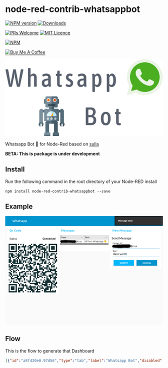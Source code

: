 # node-red-contrib-whatsappbot

[![NPM version](http://img.shields.io/npm/v/node-red-contrib-whatsappbot.svg)](https://www.npmjs.com/package/node-red-contrib-whatsappbot)
[![Downloads](https://img.shields.io/npm/dm/node-red-contrib-whatsappbot.svg)](https://www.npmjs.com/package/node-red-contrib-whatsappbot)

[![PRs Welcome](https://img.shields.io/badge/PRs-welcome-brightgreen.svg?style=flat-square)](http://makeapullrequest.com)
[![MIT Licence](https://badges.frapsoft.com/os/mit/mit.png?v=103)](https://opensource.org/licenses/mit-license.php)

[![NPM](https://nodei.co/npm/node-red-contrib-whatsappbot.png?downloads=true)](https://nodei.co/npm/node-red-contrib-whatsappbot/)

<a href="https://www.buymeacoffee.com/MVg9wc2HE" target="_blank"><img src="https://www.buymeacoffee.com/assets/img/custom_images/orange_img.png" alt="Buy Me A Coffee" style="height: 41px !important;width: 174px !important;box-shadow: 0px 3px 2px 0px rgba(190, 190, 190, 0.5) !important;-webkit-box-shadow: 0px 3px 2px 0px rgba(190, 190, 190, 0.5) !important;" ></a>

<p align="center">
<img src="./icons/logo.png" alt="Logo"/>
</p>

Whatsapp Bot  🤖  for Node-Red based on [sulla](https://github.com/danielcardeenas/sulla)

**BETA: This is package is under development**

## Install

Run the following command in the root directory of your Node-RED install

    npm install node-red-contrib-whatsappbot --save

## Example

<p align="center">
<img src="./icons/dashboard.png" alt="Dashboard"/>
</p>

## Flow

This is the flow to generate that Dashboard

```json
[{"id":"a8f420e0.97d56","type":"tab","label":"Whatsapp Bot","disabled":false,"info":""},{"id":"bfa62c5c.9eb82","type":"whatsapp-bot","z":"a8f420e0.97d56","name":"MyBot","client":"252f59e4.ac4286","x":567,"y":194,"wires":[["e92bb4e.feb5b48"]]},{"id":"e92bb4e.feb5b48","type":"switch","z":"a8f420e0.97d56","name":"","property":"topic","propertyType":"msg","rules":[{"t":"eq","v":"qrCode","vt":"str"},{"t":"eq","v":"onMessage","vt":"str"},{"t":"eq","v":"sendText","vt":"str"}],"checkall":"true","repair":false,"outputs":3,"x":741,"y":194,"wires":[["77f067d4.07c848"],["dfbf19ce.ab3798"],["4f03b9c2.93d938"]]},{"id":"77f067d4.07c848","type":"ui_template","z":"a8f420e0.97d56","group":"81777301.fe6b5","name":"qrCode","order":0,"width":"6","height":"6","format":"<img id=\"qrCode\"></img>\n\n<script>\n(function(scope) {\n    scope.$watch('msg', function(data) {\n        document.getElementById('qrCode').src = data.payload[0]\n    });\n    \n})(scope);\n</script>","storeOutMessages":true,"fwdInMessages":true,"templateScope":"local","x":933,"y":194,"wires":[[]]},{"id":"75111269.f4341c","type":"status","z":"a8f420e0.97d56","name":"","scope":["bfa62c5c.9eb82"],"x":751,"y":132,"wires":[["134b9473.f931fc","ed556e32.42035"]]},{"id":"134b9473.f931fc","type":"ui_text","z":"a8f420e0.97d56","group":"81777301.fe6b5","order":12,"width":0,"height":0,"name":"","label":"Status","format":"{{msg.status.text}}","layout":"row-spread","x":919,"y":132,"wires":[]},{"id":"ed556e32.42035","type":"debug","z":"a8f420e0.97d56","name":"","active":true,"tosidebar":true,"console":false,"tostatus":false,"complete":"true","targetType":"full","x":920,"y":66,"wires":[]},{"id":"d07a8876.493ae8","type":"ui_table","z":"a8f420e0.97d56","group":"59e0dd1.9954d24","name":"messages","order":12,"width":0,"height":0,"columns":[{"field":"from","title":"From","width":"","align":"left","formatter":"plaintext","formatterParams":{"target":"_blank"}},{"field":"text","title":"Text","width":"","align":"left","formatter":"plaintext","formatterParams":{"target":"_blank"}}],"outputs":0,"cts":false,"x":1129,"y":264,"wires":[]},{"id":"dfbf19ce.ab3798","type":"function","z":"a8f420e0.97d56","name":"onMessage","func":"\nvar messages = flow.get('messages') || []\n\nif(msg.topic === 'init') {\n    messages = []\n} else {\n    var tmp = msg.payload[0]\n\n    tmp = {\n        from: tmp.from,\n        text: tmp.content\n    }\n    \n    messages.push(tmp)\n}\n\nflow.set('messages', messages)\n\nreturn {payload: messages};","outputs":1,"noerr":0,"x":949,"y":264,"wires":[["d07a8876.493ae8"]]},{"id":"a3009aa6.fb9ec8","type":"ui_form","z":"a8f420e0.97d56","name":"sendMessage","label":"Send Message","group":"3d882eae.376e82","order":0,"width":0,"height":0,"options":[{"label":"Contact Id","value":"number","type":"text","required":true,"rows":null},{"label":"Text","value":"text","type":"text","required":true,"rows":null}],"formValue":{"number":"","text":""},"payload":"","submit":"submit","cancel":"cancel","topic":"sendText","x":184,"y":195,"wires":[["42f0775e.a41008"]]},{"id":"42f0775e.a41008","type":"function","z":"a8f420e0.97d56","name":"","func":"node.send({topic: 'sendText', payload: [msg.payload.number, msg.payload.text]})","outputs":1,"noerr":0,"x":396,"y":195,"wires":[["bfa62c5c.9eb82"]]},{"id":"4f03b9c2.93d938","type":"function","z":"a8f420e0.97d56","name":"onDelivery","func":"var success = msg.payload[0].startsWith('true')\n\n\nnode.send({payload: success ? 'Message sent' : 'Error'})","outputs":1,"noerr":0,"x":955,"y":325,"wires":[["12856084.b28aef"]]},{"id":"12856084.b28aef","type":"ui_toast","z":"a8f420e0.97d56","position":"top right","displayTime":"3","highlight":"","sendall":true,"outputs":0,"ok":"OK","cancel":"","raw":false,"topic":"","name":"","x":1151,"y":325,"wires":[]},{"id":"c920caaa.0a1ba8","type":"inject","z":"a8f420e0.97d56","name":"clear","topic":"init","payload":"","payloadType":"date","repeat":"","crontab":"","once":false,"onceDelay":0.1,"x":717,"y":265,"wires":[["dfbf19ce.ab3798"]]},{"id":"252f59e4.ac4286","type":"whatsapp-client","z":"","session":"session","headless":true,"devtools":false},{"id":"81777301.fe6b5","type":"ui_group","z":"","name":"Qr Code","tab":"fce3a44.ffd5658","disp":true,"width":"6","collapse":false},{"id":"59e0dd1.9954d24","type":"ui_group","z":"","name":"Messages","tab":"fce3a44.ffd5658","disp":true,"width":"6","collapse":false},{"id":"3d882eae.376e82","type":"ui_group","z":"","name":"New Message","tab":"fce3a44.ffd5658","disp":true,"width":"6","collapse":false},{"id":"fce3a44.ffd5658","type":"ui_tab","z":"","name":"Whatsapp","icon":"dashboard","disabled":false,"hidden":false}]
```